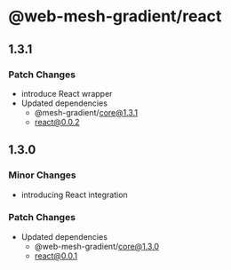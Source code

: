 # @web-mesh-gradient/react

## 1.3.1

### Patch Changes

- introduce React wrapper
- Updated dependencies
  - @mesh-gradient/core@1.3.1
  - react@0.0.2

## 1.3.0

### Minor Changes

- introducing React integration

### Patch Changes

- Updated dependencies
  - @web-mesh-gradient/core@1.3.0
  - react@0.0.1
